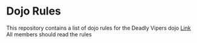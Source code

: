 Dojo Rules
==========

This repository contains a list of dojo rules for the Deadly Vipers dojo
[Link](https://github.com/deadlyvipers)
All members should read the rules
